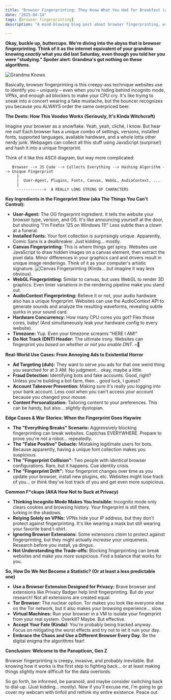 ```yaml
---
title: "Browser Fingerprinting: They Know What You Had for Breakfast (and They're Judging)"
date: "2025-04-14"
tags: [browser fingerprinting]
description: "A mind-blowing blog post about browser fingerprinting, written for chaotic Gen Z engineers. Prepare for existential dread."

---
```


**Okay, buckle up, buttercups. We're diving into the abyss that is browser fingerprinting. Think of it as the internet equivalent of your grandma knowing *exactly* what you did last Saturday, even though you told her you were "studying." Spoiler alert: Grandma's got nothing on these algorithms.**

![Grandma Knows](https://i.kym-cdn.com/photos/images/newsfeed/001/070/829/a99.jpg)

Basically, browser fingerprinting is this creepy-ass technique websites use to identify you – *uniquely* – even when you're hiding behind incognito mode, VPNs, and enough ad blockers to make your CPU cry. It's like trying to sneak into a concert wearing a fake mustache, but the bouncer recognizes you because you ALWAYS order the same overpriced beer.

**The Deets: How This Voodoo Works (Seriously, It's Kinda Witchcraft)**

Imagine your browser as a snowflake. Yeah, yeah, cliché, I know. But hear me out! Each browser has a unique combo of settings, versions, installed fonts, supported languages, available hardware, and a whole lotta other nerdy junk. Webpages can collect all this stuff using JavaScript (surprise!) and hash it into a unique fingerprint.

Think of it like this ASCII diagram, but way more complicated:

```
   Browser --> JS Code --> Collects Everything --> Hashing Algorithm --> Unique Fingerprint
     |
     |  User-Agent, Plugins, Fonts, Canvas, WebGL, AudioContext, ...
     |
     ------------>  A REALLY LONG STRING OF CHARACTERS
```

**Key Ingredients in the Fingerprint Stew (aka The Things You Can't Control):**

*   **User-Agent:** The OG fingerprint ingredient. It tells the website your browser type, version, and OS. It's like announcing yourself at the door, but shouting "I'm Firefox 125 on Windows 11!" Less subtle than a clown at a funeral.
*   **Installed Fonts:** Your font collection is surprisingly unique. Apparently, Comic Sans is a dealbreaker. Just kidding… mostly.
*   **Canvas Fingerprinting:** This is where things get spicy. Websites use JavaScript to draw hidden images on a canvas element, then extract the pixel data. Minor differences in your graphics card and drivers result in unique image renderings. Think of it as your computer's artistic signature.
    ![Canvas Fingerprinting](https://upload.wikimedia.org/wikipedia/commons/thumb/c/c2/Canvas_fingerprint.png/640px-Canvas_fingerprint.png)
    (Kinda... but imagine it way less obvious).
*   **WebGL Fingerprinting:** Similar to canvas, but uses WebGL to render 3D graphics. Even tinier variations in the rendering pipeline make you stand out.
*   **AudioContext Fingerprinting:** Believe it or not, your audio hardware also has a unique fingerprint. Websites can use the AudioContext API to generate sounds and analyze the resulting waveforms, revealing subtle quirks in your sound card.
*   **Hardware Concurrency:** How many CPU cores you got? Flex those cores, baby! (And simultaneously leak your hardware config to every website).
*   **Timezone:** Yup. Even your timezone screams "HERE I AM!"
*   **Do Not Track (DNT) Header:** The ultimate irony. Websites can fingerprint you *based on whether or not you enable DNT*. 💀🙏

**Real-World Use Cases: From Annoying Ads to Existential Horror**

*   **Ad Targeting (duh):** They want to serve you ads for that one weird thing you searched for at 3 AM. No judgment… okay, maybe a little.
*   **Fraud Detection:** Identifying bots and fake accounts. Good, right? Unless you're building a bot farm, then… good luck, I guess?
*   **Account Takeover Prevention:** Making sure it's really *you* logging into your bank account. Less cool when you can't access your account because you changed your mouse.
*   **Content Personalization:** Tailoring content to your preferences. This can be handy, but also… *slightly* dystopian.

**Edge Cases & War Stories: When the Fingerprint Goes Haywire**

*   **The "Everything Breaks" Scenario:** Aggressively blocking fingerprinting can break websites. Captchas EVERYWHERE. Prepare to prove you're not a robot… repeatedly.
*   **The "False Positive" Debacle:** Mistaking legitimate users for bots. Because apparently, having a unique font collection makes you suspicious.
*   **The "Fingerprint Collision":** Two people with *identical* browser configurations. Rare, but it happens. Cue identity crisis.
*   **The "Fingerprint Drift":** Your fingerprint changes over time as you update your browser, install new plugins, etc. Websites might lose track of you… or *think* they've lost track of you and get even more suspicious.

**Common F*ckups (AKA How Not to Suck at Privacy)**

*   **Thinking Incognito Mode Makes You Invisible:** Incognito mode only clears cookies and browsing history. Your fingerprint is still there, lurking in the shadows.
*   **Relying Solely on VPNs:** VPNs hide your IP address, but they don't protect against fingerprinting. It's like wearing a mask but still wearing your favorite band t-shirt.
*   **Ignoring Browser Extensions:** Some extensions *claim* to protect against fingerprinting, but they might actually *increase* your uniqueness. Research before you install, ya dingus.
*   **Not Understanding the Trade-offs:** Blocking fingerprinting can break websites and make you *more* suspicious. Find a balance that works for you.

**So, How Do We Not Become a Statistic? (Or at least a less predictable one)**

*   **Use a Browser Extension Designed for Privacy:** Brave browser and extensions like Privacy Badger help limit fingerprinting. But do your research! Not all extensions are created equal.
*   **Tor Browser:** The nuclear option. Tor makes you look like everyone else on the Tor network, but it also makes your browsing experience… slow.
*   **Virtual Machines:** Run your browser in a VM to isolate your fingerprint from your real system. Overkill? Maybe. But effective.
*   **Accept Your Fate (Kinda):** You're probably being tracked anyway. Focus on mitigating the worst effects and try not to let it ruin your day.
*   **Embrace the Chaos and Use a Different Browser Every Day.** Be the digital enigma the algorithms fear!

**Conclusion: Welcome to the Panopticon, Gen Z**

Browser fingerprinting is creepy, invasive, and probably inevitable. But knowing how it works is the first step to fighting back… or at least making things slightly more difficult for the data overlords.

So go forth, be informed, be paranoid, and maybe consider switching back to dial-up. (Just kidding… mostly). Now if you'll excuse me, I'm going to go cover my webcam with tinfoil and rethink my entire existence. Peace out.
